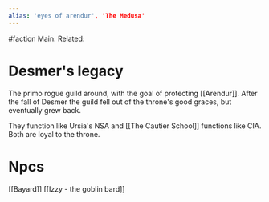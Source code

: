 ```yaml
---
alias: 'eyes of arendur', 'The Medusa'
---
```

#faction 
Main:
Related:

# Desmer's legacy
The primo rogue guild around, with the goal of protecting [[Arendur]]. After the fall of Desmer the guild fell out of the throne's good graces, but eventually grew back. 

They function like Ursia's NSA and [[The Cautier School]] functions like CIA. Both are loyal to the throne.

# Npcs
[[Bayard]]
[[Izzy - the goblin bard]]